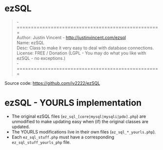 # ezSQL

> -===================================================  
> Author: Justin Vincent - http://justinvincent.com/ezsql  
> Name: ezSQL  
> Desc: Class to make it very easy to deal with database connections.  
> License: FREE / Donation (LGPL - You may do what you like with ezSQL - no exceptions.)  
> -===================================================  

Source code: https://github.com/jv2222/ezSQL

# ezSQL - YOURLS implementation

* The original ezSQL files (`ez_sql_[core|mysql|mysqli|pdo].php`) are unmodified  to make updating easy when (if) the original classes are updated.
* The YOURLS modifications live in their own files (`ez_sql_*_yourls.php`).
* Each `ez_sql_stuff.php` must have a corresponding `ez_sql_stuff_yourls_php` file.

